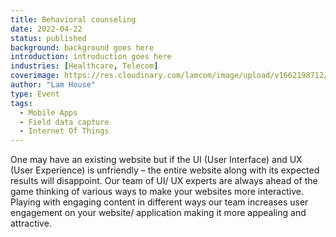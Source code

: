 ```yaml
---
title: Behavioral counseling
date: 2022-04-22
status: published
background: background goes here
introduction: introduction goes here
industries: [Healthcare, Telecom]
coverimage: https://res.cloudinary.com/lamcom/image/upload/v1662198712/lamhouse/icon/uiux_acbbki.png
author: "Lam House"
type: Event
tags:
  - Mobile Apps
  - Field data capture
  - Internet Of Things
---
```


One may have an existing website but if the UI (User Interface) and UX (User Experience) is unfriendly – the entire website along with its expected results will disappoint. Our team of UI/ UX experts are always ahead of the game thinking of various ways to make your websites more interactive. Playing with engaging content in different ways our team increases user engagement on your website/ application making it more appealing and attractive.
<!--more-->

